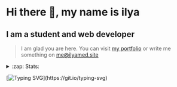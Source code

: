 # Hi there 👋, my name is ilya
## I am a student and web developer
<!-- ![I am a student and web developer](https://i.pinimg.com/originals/b9/ba/44/b9ba446cca2bb06ff1a8d49fd46581ed.jpg) -->

>I am glad you are here. You can visit [my portfolio](https://ilyamed.site/) or write me something on me@ilyamed.site 

<!-- - 🔭 I’m currently working on some pet projects
- 🤔 I’m looking for help with design...
- 🥅 2022 Goals: Find a job
- 💬 Ask me about my favourite movies 
 -->
 
<details>
  <summary>:zap: Stats:</summary>
<p><!-- https://github.com/anmol098/waka-readme-stats -->
  
![Profile Views](https://komarev.com/ghpvc/?username=Terro216&color=blueviolet)

<!--START_SECTION:waka-->
![Code Time](http://img.shields.io/badge/Code%20Time-547%20hrs%2053%20mins-blue)

![Lines of code](https://img.shields.io/badge/From%20Hello%20World%20I%27ve%20Written-160%20Thousand%20lines%20of%20code-blue)

**🐱 My GitHub Data** 

> 🏆 510 Contributions in the Year 2022
 > 
> 📦 128.6 kB Used in GitHub's Storage 
 > 
> 💼 Opted to Hire
 > 
> 📜 17 Public Repositories 
 > 
> 🔑 3 Private Repositories  
 > 
**I'm a Night 🦉** 

```text
🌞 Morning    31 commits     █░░░░░░░░░░░░░░░░░░░░░░░░   6.02% 
🌆 Daytime    93 commits     ████░░░░░░░░░░░░░░░░░░░░░   18.06% 
🌃 Evening    215 commits    ██████████░░░░░░░░░░░░░░░   41.75% 
🌙 Night      176 commits    ████████░░░░░░░░░░░░░░░░░   34.17%

```


📊 **This Week I Spent My Time On** 

```text
⌚︎ Time Zone: Europe/Moscow

💬 Programming Languages: 
JavaScript               13 hrs 47 mins      ██████████████████████░░░   88.38% 
C++                      1 hr 38 mins        ██░░░░░░░░░░░░░░░░░░░░░░░   10.54% 
SCSS                     5 mins              ░░░░░░░░░░░░░░░░░░░░░░░░░   0.58% 
JSON                     2 mins              ░░░░░░░░░░░░░░░░░░░░░░░░░   0.26% 
CMake                    1 min               ░░░░░░░░░░░░░░░░░░░░░░░░░   0.21%

🔥 Editors: 
VS Code                  13 hrs 54 mins      ██████████████████████░░░   89.22% 
CLion                    1 hr 40 mins        ██░░░░░░░░░░░░░░░░░░░░░░░   10.78%

```


 Last Updated on 15/10/2022 18:55:49 UTC
<!--END_SECTION:waka-->
  
![GitHub stats](https://github-readme-stats.vercel.app/api?username=Terro216&show_icons=true&theme=darcula)  
</p>
</details>

[![Typing SVG](https://readme-typing-svg.herokuapp.com?color=%23204829&duration=7000&lines=Wake+up%2C+Neo...)](https://git.io/typing-svg)
